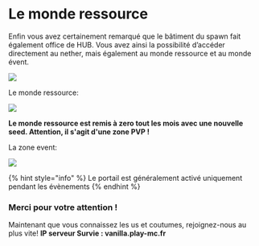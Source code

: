# Le monde ressource

Enfin vous avez certainement remarqué que le bâtiment du spawn fait également office de HUB. Vous avez ainsi la possibilité d’accéder directement au nether, mais également au monde ressource et au monde évent.

![](https://play-mc.fr/img/guide/spawn1.jpg)

Le monde ressource:

![](https://play-mc.fr/img/guide/spawn3.jpg)

**Le monde ressource est remis à zero tout les mois avec une nouvelle seed. Attention, il s'agit d'une zone PVP !**  
  
 La zone event:

![](https://play-mc.fr/img/guide/spawn4.jpg)

{% hint style="info" %} Le portail est généralement activé uniquement pendant les évènements {% endhint %}

### Merci pour votre attention !

Maintenant que vous connaissez les us et coutumes, rejoignez-nous au plus vite!
**IP serveur Survie : vanilla.play-mc.fr**
